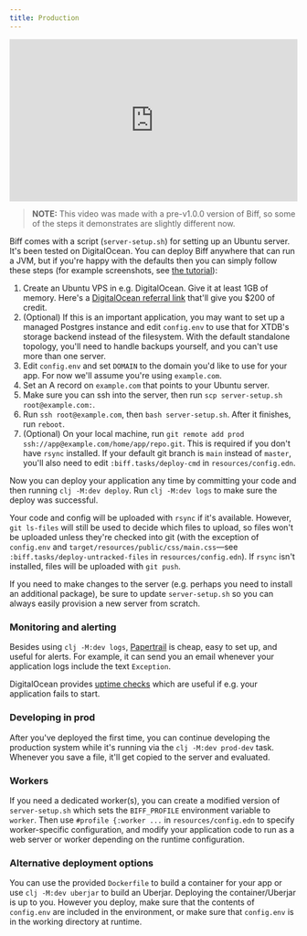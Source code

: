 ```yaml
---
title: Production
---
```


<p style="padding: 56.25% 0 0 0; position: relative;"><iframe style="position: absolute; top: 0; left: 0; width: 100%; height: 100%;" title="output" src="https://player.vimeo.com/video/839894913?badge=0&amp;autopause=0&amp;player_id=0&amp;app_id=58479" frameborder="0" allow="autoplay; fullscreen; picture-in-picture" allowfullscreen="allowfullscreen"></iframe></p>

> **NOTE:** This video was made with a pre-v1.0.0 version of Biff, so some of
> the steps it demonstrates are slightly different now.

Biff comes with a script (`server-setup.sh`) for setting up an Ubuntu server. It's
been tested on DigitalOcean. You can deploy Biff anywhere that can
run a JVM, but if you're happy with the defaults then you can simply
follow these steps (for example screenshots, see [the tutorial](https://biffweb.com/docs/tutorial/deploy/)):

1. Create an Ubuntu VPS in e.g. DigitalOcean. Give it at least 1GB of memory. Here's a
   [DigitalOcean referral link](https://m.do.co/c/141610534c91) that'll give you $200 of
   credit.
2. (Optional) If this is an important application, you may want to set up a
   managed Postgres instance and edit `config.env` to use that for XTDB's
   storage backend instead of the filesystem. With the default standalone
   topology, you'll need to handle backups yourself, and you can't use more
   than one server.
3. Edit `config.env` and set `DOMAIN` to the domain you'd like to use for your
   app. For now we'll assume you're using `example.com`.
4. Set an A record on `example.com` that points to your Ubuntu server.
5. Make sure you can ssh into the server, then run `scp server-setup.sh root@example.com:`.
6. Run `ssh root@example.com`, then `bash server-setup.sh`. After it finishes, run `reboot`.
7. (Optional) On your local machine, run `git remote add prod ssh://app@example.com/home/app/repo.git`.
   This is required if you don't have `rsync` installed. If your default git
   branch is `main` instead of `master`, you'll also need to edit
   `:biff.tasks/deploy-cmd` in `resources/config.edn`.

Now you can deploy your application any time by committing your code and then
running `clj -M:dev deploy`. Run `clj -M:dev logs` to make sure the deploy was successful.

Your code and config will be uploaded with `rsync` if it's available. However,
`git ls-files` will still be used to decide which files to upload, so files
won't be uploaded unless they're checked into git (with the exception of
`config.env` and `target/resources/public/css/main.css`&mdash;see
`:biff.tasks/deploy-untracked-files` in `resources/config.edn`). If `rsync`
isn't installed, files will be uploaded with `git push`.

If you need to make changes to the server (e.g. perhaps you need to install an
additional package), be sure to update `server-setup.sh` so you can always
easily provision a new server from scratch.

### Monitoring and alerting

Besides using `clj -M:dev logs`, [Papertrail](https://www.papertrail.com/) is cheap,
easy to set up, and useful for alerts. For example, it can send you an email
whenever your application logs include the text `Exception`.

DigitalOcean provides [uptime checks](https://www.digitalocean.com/products/uptime-monitoring)
which are useful if e.g. your application fails to start.

### Developing in prod

After you've deployed the first time, you can continue developing the production
system while it's running via the `clj -M:dev prod-dev` task. Whenever you save
a file, it'll get copied to the server and evaluated.

### Workers

If you need a dedicated worker(s), you can create a modified version of
`server-setup.sh` which sets the `BIFF_PROFILE` environment variable to `worker`.
Then use `#profile {:worker ...` in `resources/config.edn` to specify
worker-specific configuration, and modify your application code to run as a web
server or worker depending on the runtime configuration.

### Alternative deployment options

You can use the provided `Dockerfile` to build a container for your app or use
`clj -M:dev uberjar` to build an Uberjar. Deploying the container/Uberjar is up
to you. However you deploy, make sure that the contents of `config.env` are
included in the environment, or make sure that `config.env` is in the working
directory at runtime.
